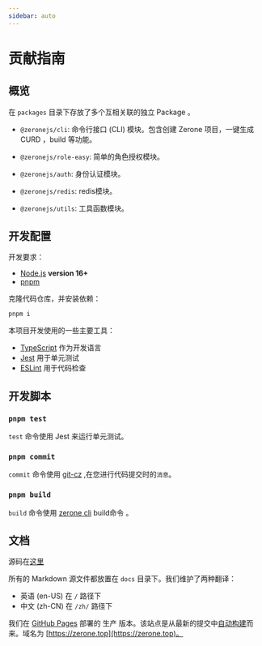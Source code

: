 ```yaml
---
sidebar: auto
---
```

# 贡献指南

## 概览

在 `packages` 目录下存放了多个互相关联的独立 Package 。

- `@zeronejs/cli`: 命令行接口 (CLI) 模块。包含创建 Zerone 项目，一键生成 CURD ，build 等功能。

- `@zeronejs/role-easy`: 简单的角色授权模块。

- `@zeronejs/auth`: 身份认证模块。

- `@zeronejs/redis`: redis模块。

- `@zeronejs/utils`: 工具函数模块。

## 开发配置

开发要求：

- [Node.js](http://nodejs.org) **version 16+**
- [pnpm](https://pnpm.io/zh/)

克隆代码仓库，并安装依赖：

```bash
pnpm i
```

本项目开发使用的一些主要工具：

- [TypeScript](https://www.typescriptlang.org/) 作为开发语言
- [Jest](https://jestjs.io/) 用于单元测试
- [ESLint](https://eslint.org/) 用于代码检查

## 开发脚本

### `pnpm test`

`test` 命令使用 Jest 来运行单元测试。

### `pnpm commit`

`commit` 命令使用 [git-cz](https://github.com/streamich/git-cz) ,在您进行代码提交时的`消息`。

### `pnpm build`

`build` 命令使用 [zerone cli](https://zerone.top/zh/guide/cli.html) build命令 。

## 文档

源码在[这里](https://github.com/zeronejs/zeronejs.github.io)

所有的 Markdown 源文件都放置在 `docs` 目录下。我们维护了两种翻译：

- 英语 (en-US) 在 `/` 路径下
- 中文 (zh-CN) 在 `/zh/` 路径下


我们在 [GitHub Pages](https://pages.github.com) 部署的 生产 版本。该站点是从最新的提交中[自动构建](https://github.com/features/actions)而来。域名为 [https://zerone.top](https://zerone.top)。
